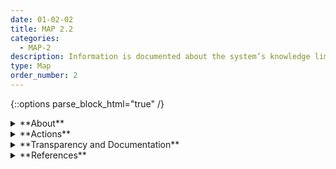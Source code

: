 ```yaml
---
date: 01-02-02
title: MAP 2.2
categories:
  - MAP-2
description: Information is documented about the system’s knowledge limits, and how output will be utilized and overseen by humans.
type: Map
order_number: 2
---
```


{::options parse_block_html="true" /}


<details>
<summary markdown="span">**About**</summary>
<br>
Once deployed and in use, AI systems may sometimes perform poorly, manifest unanticipated negative impacts, or violate legal or ethical norms. These risks and incidents can result from a variety of factors, including developing systems in highly-controlled environments that differ considerably from the deployment context. Regular stakeholder engagement and feedback can provide enhanced contextual awareness about how an AI system may interact in its real-world setting. Example practices include broad stakeholder engagement with potentially impacted community groups, consideration of user interaction and user experience (UI/UX) factors, and regular system testing and evaluation in non-optimized conditions.
 
</details>

<details>
<summary markdown="span">**Actions**</summary>

* Extend documentation beyond system and task requirements to include possible risks due to deployment contexts and human-AI configurations. 
* Follow stakeholder feedback processes to determine whether a system achieved its documented purpose within a given use context, and whether users can correctly comprehend system outputs or results.
* Document dependencies on upstream data and other AI systems, including if the specified system is an upstream dependency for another AI system or other data.
* Document connections the AI system or data will have to external networks (including the internet), financial markets, and critical infrastructure that have potential for negative externalities. Identify and document negative impacts as part of considering the broader risk thresholds and subsequent go/no-go deployment as well as post-deployment decommissioning decisions.

</details>

<details>
<summary markdown="span">**Transparency and Documentation**</summary>
<br>
**Organizations can document the following:**
- Does the AI solution provides sufficient information to assist the personnel to make an informed decision and take actions accordingly?
- To what extent is the output of each component appropriate for the operational context?
- What type of information is accessible on the design, operations, and limitations of the AI system to external stakeholders, including end users, consumers, regulators, and individuals impacted by use of the AI system?
- Based on the assessment, did your organization implement the appropriate level of human involvement in AI-augmented decision-making? (WEF Assessment)
- How will the accountable AI actor(s) address changes in accuracy and precision due to either an adversary’s attempts to disrupt the AI system or unrelated changes in operational/business environment, which may impact the accuracy of the AI system?

**AI Transparency Resources:**
- Datasheets for Datasets, [URL](http://arxiv.org/abs/1803.09010).
- WEF Model AI Governance Framework Assessment 2020, [URL](https://www.pdpc.gov.sg/-/media/Files/PDPC/PDF-Files/Resource-for-Organisation/AI/SGModelAIGovFramework2.pdf).
- WEF Companion to the Model AI Governance Framework- 2020, [URL](https://www.pdpc.gov.sg/-/media/Files/PDPC/PDF-Files/Resource-for-Organisation/AI/SGIsago.pdf).
- ATARC Model Transparency Assessment (WD) – 2020.
- Transparency in Artificial Intelligence - S. Larsson and F. Heintz – 2020.

</details>

<details>
<summary markdown="span">**References**</summary>    
<br>
**Context of use**

International Standards Organization (ISO). 2019. ISO 9241-210:2019 Ergonomics of human-system interaction — Part 210: Human-centred design for interactive systems. [URL](https://www.iso.org/standard/77520.html)

National Institute of Standards and Technology (NIST), Mary Theofanos, Yee-Yin Choong, et al. 2017. NIST Handbook 161 Usability Handbook for Public Safety Communications: Ensuring Successful Systems for First Responders. [URL](https://doi.org/10.6028/NIST.HB.161)

**Human-AI interaction**

Smith, C. J. (2019). Designing trustworthy AI: A human-machine teaming framework to guide development. arXiv preprint arXiv:1910.03515.

Warden T, Carayon P, Roth EM, et al. The National Academies Board on Human System Integration (BOHSI) Panel: Explainable AI, System Transparency, and Human Machine Teaming. Proceedings of the Human Factors and Ergonomics Society Annual Meeting. 2019;63(1):631-635. doi:10.1177/1071181319631100

Committee on Human-System Integration Research Topics for the 711th Human Performance Wing of the Air Force Research Laboratory and the National Academies of Sciences, Engineering, and Medicine. 2022. Human-AI Teaming: State-of-the-Art and Research Needs. Washington, D.C. National Academies Press. [URL](https://nap.nationalacademies.org/catalog/26355/human-ai-teaming-state-of-the-art-and-research-needs)

Ben Green. 2021. The Flaws of Policies Requiring Human Oversight of Government Algorithms. Computer Law & Security Review 45 (26 Apr. 2021). [URL](https://dx.doi.org/10.2139/ssrn.3921216)

Ben Green and Amba Kak. 2021. The False Comfort of Human Oversight as an Antidote to A.I. Harm. (June 15, 2021). [URL](https://slate.com/technology/2021/06/human-oversight-artificial-intelligence-laws.html)

Forough Poursabzi-Sangdeh, Daniel G Goldstein, Jake M Hofman, et al. 2021. Manipulating and Measuring Model Interpretability. In Proceedings of the 2021 CHI Conference on Human Factors in Computing Systems (CHI '21). Association for Computing Machinery, New York, NY, USA, Article 237, 1–52. [URL](https://doi.org/10.1145/3411764.3445315)

Susanne Gaube, Harini Suresh, Martina Raue, et al. 2021. Do as AI say: susceptibility in deployment of clinical decision-aids. npj Digital Medicine 4, Article 31 (2021). [URL](https://doi.org/10.1038/s41746-021-00385-9)

Zana Buçinca, Maja Barbara Malaya, and Krzysztof Z. Gajos. 2021. To Trust or to Think: Cognitive Forcing Functions Can Reduce Overreliance on AI in AI-assisted Decision-making. Proc. ACM Hum.-Comput. Interact. 5, CSCW1, Article 188 (April 2021), 21 pages. [URL](https://doi.org/10.1145/3449287)

Microsoft Responsible AI Standard, v2. [URL](https://query.prod.cms.rt.microsoft.com/cms/api/am/binary/RE4ZPmV)

</details>
  
